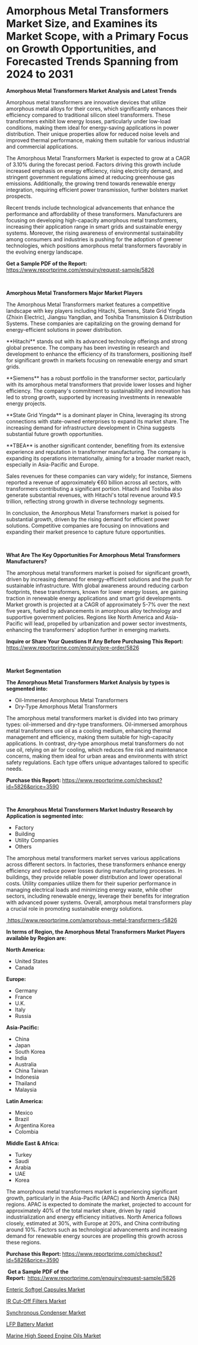 <p><h1>Amorphous Metal Transformers Market Size, and Examines its Market Scope, with a Primary Focus on Growth Opportunities, and Forecasted Trends Spanning from 2024 to 2031</h1></p><p><strong>Amorphous Metal Transformers Market Analysis and Latest Trends</strong></p>
<p><p>Amorphous metal transformers are innovative devices that utilize amorphous metal alloys for their cores, which significantly enhances their efficiency compared to traditional silicon steel transformers. These transformers exhibit low energy losses, particularly under low-load conditions, making them ideal for energy-saving applications in power distribution. Their unique properties allow for reduced noise levels and improved thermal performance, making them suitable for various industrial and commercial applications.</p><p>The Amorphous Metal Transformers Market is expected to grow at a CAGR of 3.10% during the forecast period. Factors driving this growth include increased emphasis on energy efficiency, rising electricity demand, and stringent government regulations aimed at reducing greenhouse gas emissions. Additionally, the growing trend towards renewable energy integration, requiring efficient power transmission, further bolsters market prospects. </p><p>Recent trends include technological advancements that enhance the performance and affordability of these transformers. Manufacturers are focusing on developing high-capacity amorphous metal transformers, increasing their application range in smart grids and sustainable energy systems. Moreover, the rising awareness of environmental sustainability among consumers and industries is pushing for the adoption of greener technologies, which positions amorphous metal transformers favorably in the evolving energy landscape.</p></p>
<p><strong>Get a Sample PDF of the Report:&nbsp;</strong> <a href="https://www.reportprime.com/enquiry/request-sample/5826">https://www.reportprime.com/enquiry/request-sample/5826</a></p>
<p>&nbsp;</p>
<p><strong>Amorphous Metal Transformers Major Market Players</strong></p>
<p><p>The Amorphous Metal Transformers market features a competitive landscape with key players including Hitachi, Siemens, State Grid Yingda (Zhixin Electric), Jiangsu Yangdian, and Toshiba Transmission & Distribution Systems. These companies are capitalizing on the growing demand for energy-efficient solutions in power distribution.</p><p>**Hitachi** stands out with its advanced technology offerings and strong global presence. The company has been investing in research and development to enhance the efficiency of its transformers, positioning itself for significant growth in markets focusing on renewable energy and smart grids.</p><p>**Siemens** has a robust portfolio in the transformer sector, particularly with its amorphous metal transformers that provide lower losses and higher efficiency. The company's commitment to sustainability and innovation has led to strong growth, supported by increasing investments in renewable energy projects.</p><p>**State Grid Yingda** is a dominant player in China, leveraging its strong connections with state-owned enterprises to expand its market share. The increasing demand for infrastructure development in China suggests substantial future growth opportunities.</p><p>**TBEA** is another significant contender, benefiting from its extensive experience and reputation in transformer manufacturing. The company is expanding its operations internationally, aiming for a broader market reach, especially in Asia-Pacific and Europe.</p><p>Sales revenues for these companies can vary widely; for instance, Siemens reported a revenue of approximately €60 billion across all sectors, with transformers contributing a significant portion. Hitachi and Toshiba also generate substantial revenues, with Hitachi's total revenue around ¥9.5 trillion, reflecting strong growth in diverse technology segments.</p><p>In conclusion, the Amorphous Metal Transformers market is poised for substantial growth, driven by the rising demand for efficient power solutions. Competitive companies are focusing on innovations and expanding their market presence to capture future opportunities.</p></p>
<p>&nbsp;</p>
<p><strong>What Are The Key Opportunities For Amorphous Metal Transformers Manufacturers?</strong></p>
<p><p>The amorphous metal transformers market is poised for significant growth, driven by increasing demand for energy-efficient solutions and the push for sustainable infrastructure. With global awareness around reducing carbon footprints, these transformers, known for lower energy losses, are gaining traction in renewable energy applications and smart grid developments. Market growth is projected at a CAGR of approximately 5-7% over the next five years, fueled by advancements in amorphous alloy technology and supportive government policies. Regions like North America and Asia-Pacific will lead, propelled by urbanization and power sector investments, enhancing the transformers' adoption further in emerging markets.</p></p>
<p><strong>Inquire or Share Your Questions If Any Before Purchasing This Report:</strong> <a href="https://www.reportprime.com/enquiry/pre-order/5826">https://www.reportprime.com/enquiry/pre-order/5826</a></p>
<p>&nbsp;</p>
<p><strong>Market Segmentation</strong></p>
<p><strong>The Amorphous Metal Transformers Market Analysis by types is segmented into:</strong></p>
<p><ul><li>Oil-Immersed Amorphous Metal Transformers</li><li>Dry-Type Amorphous Metal Transformers</li></ul></p>
<p><p>The amorphous metal transformers market is divided into two primary types: oil-immersed and dry-type transformers. Oil-immersed amorphous metal transformers use oil as a cooling medium, enhancing thermal management and efficiency, making them suitable for high-capacity applications. In contrast, dry-type amorphous metal transformers do not use oil, relying on air for cooling, which reduces fire risk and maintenance concerns, making them ideal for urban areas and environments with strict safety regulations. Each type offers unique advantages tailored to specific needs.</p></p>
<p><strong>Purchase this Report:&nbsp;</strong><a href="https://www.reportprime.com/checkout?id=5826&price=3590">https://www.reportprime.com/checkout?id=5826&price=3590</a></p>
<p>&nbsp;</p>
<p><strong>The Amorphous Metal Transformers Market Industry Research by Application is segmented into:</strong></p>
<p><ul><li>Factory</li><li>Building</li><li>Utility Companies</li><li>Others</li></ul></p>
<p><p>The amorphous metal transformers market serves various applications across different sectors. In factories, these transformers enhance energy efficiency and reduce power losses during manufacturing processes. In buildings, they provide reliable power distribution and lower operational costs. Utility companies utilize them for their superior performance in managing electrical loads and minimizing energy waste, while other sectors, including renewable energy, leverage their benefits for integration with advanced power systems. Overall, amorphous metal transformers play a crucial role in promoting sustainable energy solutions.</p></p>
<p><a href="https://www.reportprime.com/amorphous-metal-transformers-r5826">&nbsp;https://www.reportprime.com/amorphous-metal-transformers-r5826</a></p>
<p><strong>In terms of Region, the Amorphous Metal Transformers Market Players available by Region are:</strong></p>
<p>
    <p> <strong> North America: </strong>
        <ul>
            <li>United States</li>
            <li>Canada</li>
        </ul>
        </p> 
    <p> <strong> Europe: </strong>
        <ul>
            <li>Germany</li>
            <li>France</li>
            <li>U.K.</li>
            <li>Italy</li>
            <li>Russia</li>
        </ul>
        </p> 
    <p> <strong> Asia-Pacific: </strong>
        <ul>
            <li>China</li>
            <li>Japan</li>
            <li>South Korea</li>
            <li>India</li>
            <li>Australia</li>
            <li>China Taiwan</li>
            <li>Indonesia</li>
            <li>Thailand</li>
            <li>Malaysia</li>
        </ul>
        </p> 
    <p> <strong> Latin America: </strong>
        <ul>
            <li>Mexico</li>
            <li>Brazil</li>
            <li>Argentina Korea</li>
            <li>Colombia</li>
        </ul>
        </p> 
    <p> <strong> Middle East & Africa: </strong>
        <ul>
            <li>Turkey</li>
            <li>Saudi</li>
            <li>Arabia</li>
            <li>UAE</li>
            <li>Korea</li>
        </ul>
    </p>
    </p>
<p><p>The amorphous metal transformers market is experiencing significant growth, particularly in the Asia-Pacific (APAC) and North America (NA) regions. APAC is expected to dominate the market, projected to account for approximately 40% of the total market share, driven by rapid industrialization and energy efficiency initiatives. North America follows closely, estimated at 30%, with Europe at 20%, and China contributing around 10%. Factors such as technological advancements and increasing demand for renewable energy sources are propelling this growth across these regions.</p></p>
<p><strong>Purchase this Report: </strong><a href="https://www.reportprime.com/checkout?id=5826&price=3590">https://www.reportprime.com/checkout?id=5826&price=3590</a></p>
<p>&nbsp;<strong>Get a Sample PDF of the Report:&nbsp;&nbsp;</strong><a href="https://www.reportprime.com/enquiry/request-sample/5826">https://www.reportprime.com/enquiry/request-sample/5826</a></p>
<p><strong></strong></p>
<p><p><a href="https://www.linkedin.com/pulse/charting-future-comprehensive-analysis-global-enteric-softgel-ykemc?trackingId=EiXPxIErSuaM2hlo7eKt4A%3D%3D">Enteric Softgel Capsules Market</a></p><p><a href="https://issuu.com/reportprime-2/docs/ir-cut-off-filters-market-size-2030_79fe1f332047be">IR Cut-Off Filters Market</a></p><p><a href="https://github.com/FahadAhmed712/Market-Research-Report-List-1/blob/main/synchronous-condenser-market.md">Synchronous Condenser Market</a></p><p><a href="https://github.com/JosephineMcguire65/Market-Research-Report-List-1/blob/main/lfp-battery-market.md">LFP Battery Market</a></p><p><a href="https://medium.com/@hsjri2637/strategic-market-insights-into-the-global-marine-high-speed-engine-oils-market-2024-2031-d9fddfba96b6">Marine High Speed Engine Oils Market</a></p></p>